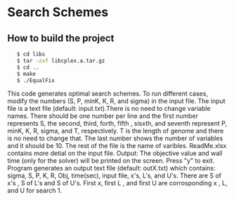 Search Schemes
==============

How to build the project
------------------------

```sh
   $ cd libs
   $ tar -zxf libcplex.a.tar.gz
   $ cd ..
   $ make
   $ ./EqualFix
```

This code generates optimal search schemes. To run different cases, modify the numbers (S, P, minK, K, R, and sigma) in the input file. 
The input file is a text file (default: input.txt).There is no need to change variable names.
There should be one number per line and the first number represents S, the second, third, forth, fifth , sisxth, and seventh represent P, minK, K, R, sigma, and T, respectively. T is the length of genome and there is no need to change that. The last number shows the number of variables and it should be 10. The rest of the file is the name of varibles. ReadMe.xlsx contains more detial on the input file.
Output:
The objective value and wall time (only for the solver) will be printed on the screen. Press "y" to exit.
Program generates an output text file (default: outX.txt) which contains: sigma, S, P, K, R, Obj, time(sec), input file, x's, L's, and U's. 
There are S of x's , S of L's and S of U's. First x, first L , and first U are corrosponding x , L, and U for search 1.

